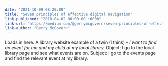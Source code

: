 ```yaml
---
date: "2021-10-09 08:20:00"
title: "Seven principles of effective digital navigation"
link-published: "2018-04-02 00:00:00 +0000"
link-url: "https://medium.com/@gerrymcgovern/seven-principles-of-effective-digital-navigation-885231a0ffb4"
link-author: "Gerry McGovern"
---
```



Loads in here. A library website example of a twin (I think) – <i>I want to find an event for me and my child at my local library.</i> Object: I go to the local library page and see what events are on. Subject: I go to the events page and find the relevant event at my library.

